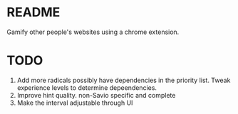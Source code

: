 # README #

Gamify other people's websites using a chrome extension.

# TODO

1. Add more radicals possibly have dependencies in the priority list. Tweak experience levels to determine depeendencies.
2. Improve hint quality. non-Savio specific and complete
3. Make the interval adjustable through UI